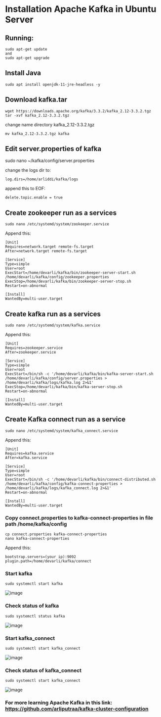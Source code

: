 # Installation Apache Kafka in Ubuntu Server

## Running:

    sudo apt-get update
    and
    sudo apt-get upgrade
    
## Install Java

    sudo apt install openjdk-11-jre-headless -y

## Download kafka.tar

    wget https://downloads.apache.org/kafka/3.3.2/kafka_2.12-3.3.2.tgz
    tar -xvf kafka_2.12-3.3.2.tgz
    
 change name directory kafka_2.12-3.3.2.tgz
   
    mv kafka_2.12-3.3.2.tgz kafka
    
## Edit server.properties of kafka

   sudo nano ~/kafka/config/server.properties
    
change the logs dir to:

    log.dirs=/home/arliddi/kafka/logs
    
append this to EOF:

    delete.topic.enable = true

## Create zookeeper run as a services

    sudo nano /etc/systemd/system/zookeeper.service
    
 Append this:
  
    [Unit]
    Requires=network.target remote-fs.target
    After=network.target remote-fs.target
    
    [Service]
    Type=simple
    User=root
    ExecStart=/home/devarli/kafka/bin/zookeeper-server-start.sh /home/devarli/kafka/config/zookeeper.properties
    ExecStop=/home/devarli/kafka/bin/zookeeper-server-stop.sh
    Restart=on-abnormal
    
    [Install]
    WantedBy=multi-user.target
    
## Create kafka run as a services

    sudo nano /etc/systemd/system/kafka.service
    
Append this:

    [Unit]
    Requires=zookeeper.service
    After=zookeeper.service
    
    [Service]
    Type=simple
    User=root
    ExecStart=/bin/sh -c '/home/devarli/kafka/bin/kafka-server-start.sh /home/devarli/kafka/config/server.properties > /home/devarli/kafka/logs/kafka.log 2>&1'
    ExecStop=/home/devarli/kafka/bin/kafka-server-stop.sh
    Restart=on-abnormal
    
    [Install]
    WantedBy=multi-user.target

## Create Kafka connect run as a service

    sudo nano /etc/systemd/system/kafka_connect.service
    
Append this:

    [Unit]
    Requires=kafka.service
    After=kafka.service
    
    [Service]
    Type=simple
    User=root
    ExecStart=/bin/sh -c '/home/devarli/kafka/bin/connect-distributed.sh /home/devarli/kafka/config/kafka-connect-properties > /home/devarli/kafka/logs/kafka_connect.log 2>&1'
    Restart=on-abnormal
    
    [Install]
    WantedBy=multi-user.target

### Copy connect.properties to kafka-connect-properties in file path /home/kafka/config

    cp connect.properties kafka-connect-properties
    nano kafka-connect-properties

Append this:

    bootstrap.servers=(your ip):9092
    plugin.path=/home/devarli/kafka/connect
    
### Start kafka 

    sudo systemctl start kafka

![image](https://github.com/arliputraa/apache-kafka-instalation/assets/110078907/229f3422-c48a-4218-a62c-a1831de838e0)
    
### Check status of kafka

    sudo systemctl status kafka
    
![image](https://github.com/arliputraa/apache-kafka-instalation/assets/110078907/9fea027e-96d2-4fc2-a802-58b4ff0e1638)

### Start kafka_connect

    sudo systemctl start kafka_connect

![image](https://github.com/arliputraa/apache-kafka-instalation/assets/110078907/6fb6ebfa-23fa-472f-ba14-1f9c6c37d50f)

### Check status of kafka_connect

    sudo systemctl start kafka_connect

![image](https://github.com/arliputraa/apache-kafka-instalation/assets/110078907/aca7b588-81e0-48c2-b3c5-a5704cee8c6f)

### For more learning Apache Kafka in this link: https://github.com/arliputraa/kafka-cluster-configuration


    
